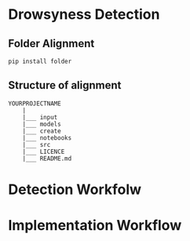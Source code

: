 # Drowsyness Detection

## Folder Alignment
```
pip install folder 
```
## Structure of alignment
```
YOURPROJECTNAME
	|
	|___ input
	|___ models
	|___ create
	|___ notebooks
	|___ src
	|___ LICENCE
	|___ README.md
```

# Detection Workfolw


# Implementation Workflow
